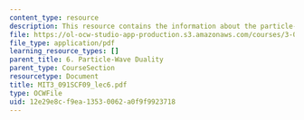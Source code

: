 ```yaml
---
content_type: resource
description: This resource contains the information about the particle-wave duality.
file: https://ol-ocw-studio-app-production.s3.amazonaws.com/courses/3-091sc-introduction-to-solid-state-chemistry-fall-2010/12e29e8cf9ea13530062a0f9f9923718_MIT3_091SCF09_lec6.pdf
file_type: application/pdf
learning_resource_types: []
parent_title: 6. Particle-Wave Duality
parent_type: CourseSection
resourcetype: Document
title: MIT3_091SCF09_lec6.pdf
type: OCWFile
uid: 12e29e8c-f9ea-1353-0062-a0f9f9923718
---
```

